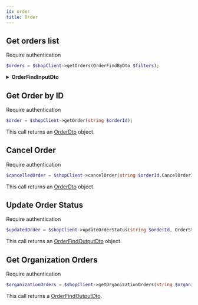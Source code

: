 ```yaml
---
id: order
title: Order
---
```


## Get orders list

<span class="badge badge--warning">Require authentication</span>

```php
$orders = $shopClient->getOrders(OrderFindByDto $filters);
```

<details>
<summary><b>OrderFindInputDto</b></summary>

|          Field           |             Type              | Required |                        Description                        |
| :----------------------: | :---------------------------: | :------: | :-------------------------------------------------------: |
|          **id**          |            string             |   :x:    |         Optional unique identifier of the order.          |
|         **type**         |      ShopProductTypeEnum      |   :x:    |    Optional type of product associated with the order.    |
|          **q**           |            string             |   :x:    |    Optional query string for searching within orders.     |
|         **date**         |            string             |   :x:    |           Optional specific date for the order.           |
|     **dateRangeMin**     |            string             |   :x:    | Optional minimum date range for searching within orders.  |
|     **dateRangeMax**     |            string             |   :x:    | Optional maximum date range for searching within orders.  |
| **scheduleDateRangeMin** |            string             |   :x:    |   Optional minimum scheduled date range for the order.    |
| **scheduleDateRangeMax** |            string             |   :x:    |   Optional maximum scheduled date range for the order.    |
|     **orderNumber**      |             float             |   :x:    |           Optional order number for the order.            |
|     **orderStatus**      |          OrderStatus          |   :x:    |           Optional current status of the order.           |
|    **orderStatusTab**    |         OrderStatus[]         |   :x:    |      Optional array of order statuses for filtering.      |
|      **customerId**      |            string             |   :x:    | Optional identifier of the customer who placed the order. |
|     **customerName**     |            string             |   :x:    |    Optional name of the customer who placed the order.    |
|    **meansOfPayment**    |            string             |   :x:    |       Optional means of payment used for the order.       |
|     **serviceType**      |  OrganizationServiceTypeEnum  |   :x:    |    Optional type of service associated with the order.    |
|        **amount**        |             float             |   :x:    |               Optional amount of the order.               |
|    **filterByUsage**     | OrganizationFilterByUsageEnum |   :x:    | Optional filter for usage type associated with the order. |
|         **sort**         |             ISort             |   :x:    |      Optional sorting parameters for the order list.      |

</details>

## Get Order by ID

<span class="badge badge--warning">Require authentication</span>

```php
$order = $shopClient->getOrder(string $orderId);
```

This call returns an [OrderDto](../order-types#OrderDto) object.

## Cancel Order

<span class="badge badge--warning">Require authentication</span>

```php
$cancelledOrder = $shopClient->cancelOrder(string $orderId,CancelOrderInputDto $cancelOrderDates);
```

This call returns an [OrderDto](../order-types#OrderDto) object.

## Update Order Status

<span class="badge badge--warning">Require authentication</span>

```php
$updatedOrder = $shopClient->updateOrderStatus(string $orderId, OrderStatus $status);
```

This call returns an [OrderFindOutputDto](../order-types#OrderFindOutputDto) object.

## Get Organization Orders

<span class="badge badge--warning">Require authentication</span>

```php
$organizationOrders = $shopClient->getOrganizationOrders(string $organizationId, OrderFindInputDto $filters);
```

This call returns a [OrderFindOutputDto](../order-types#OrderFindOutputDto).
